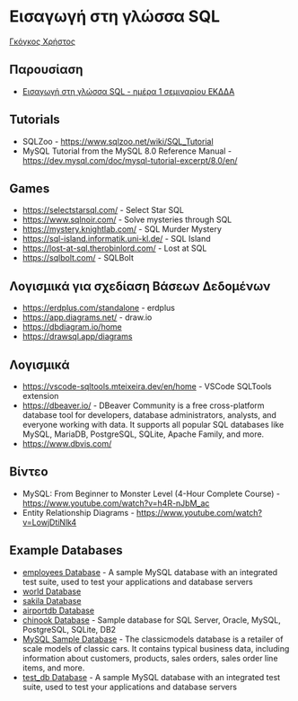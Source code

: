 # Εισαγωγή στη γλώσσα SQL

[Γκόγκος Χρήστος](https://chgogos.github.io/)

## Παρουσίαση
* [Εισαγωγή στη γλώσσα SQL - ημέρα 1 σεμιναρίου ΕΚΔΔΑ](./Εισαγωγή%20στη%20γλώσσα%20SQL.pdf) 

## Tutorials
* SQLZoo - https://www.sqlzoo.net/wiki/SQL_Tutorial
* MySQL Tutorial from the MySQL 8.0 Reference Manual - https://dev.mysql.com/doc/mysql-tutorial-excerpt/8.0/en/

## Games
* https://selectstarsql.com/ - Select Star SQL
* https://www.sqlnoir.com/ - Solve mysteries through SQL
* https://mystery.knightlab.com/ - SQL Murder Mystery
* https://sql-island.informatik.uni-kl.de/ - SQL Island
* https://lost-at-sql.therobinlord.com/ - Lost at SQL
* https://sqlbolt.com/ - SQLBolt

## Λογισμικά για σχεδίαση Βάσεων Δεδομένων
* https://erdplus.com/standalone - erdplus
* https://app.diagrams.net/ - draw.io
* https://dbdiagram.io/home
* https://drawsql.app/diagrams

## Λογισμικά 
* https://vscode-sqltools.mteixeira.dev/en/home - VSCode SQLTools extension
* https://dbeaver.io/ - DBeaver Community is a free cross-platform database tool for developers, database administrators, analysts, and everyone working with data. It supports all popular SQL databases like MySQL, MariaDB, PostgreSQL, SQLite, Apache Family, and more.
* https://www.dbvis.com/ 


## Βίντεο
* MySQL: From Beginner to Monster Level (4-Hour Complete Course) - https://www.youtube.com/watch?v=h4R-nJbM_ac
* Entity Relationship Diagrams - https://www.youtube.com/watch?v=LowjDtiNlk4


## Example Databases
* [employees Database](https://github.com/datacharmer/test_db) - A sample MySQL database with an integrated test suite, used to test your applications and database servers
* [world Database](https://dev.mysql.com/doc/world-setup/en/)
* [sakila Database](https://dev.mysql.com/doc/sakila/en/)
* [airportdb Database](https://dev.mysql.com/doc/airportdb/en/)
* [chinook Database](https://github.com/lerocha/chinook-database) - Sample database for SQL Server, Oracle, MySQL, PostgreSQL, SQLite, DB2
* [MySQL Sample Database](https://www.mysqltutorial.org/getting-started-with-mysql/mysql-sample-database/) - The classicmodels database is a retailer of scale models of classic cars. It contains typical business data, including information about customers, products, sales orders, sales order line items, and more.
* [test_db Database](https://github.com/datacharmer/test_db) - A sample MySQL database with an integrated test suite, used to test your applications and database servers
